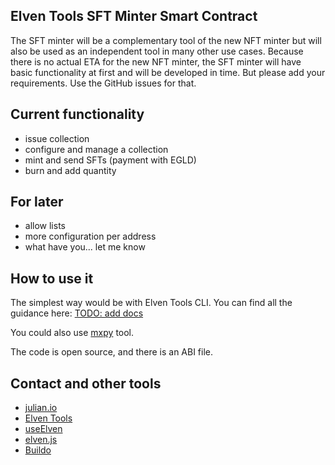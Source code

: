 ## Elven Tools SFT Minter Smart Contract

The SFT minter will be a complementary tool of the new NFT minter but will also be used as an independent tool in many other use cases. Because there is no actual ETA for the new NFT minter, the SFT minter will have basic functionality at first and will be developed in time. But please add your requirements. Use the GitHub issues for that.

## Current functionality

- issue collection
- configure and manage a collection
- mint and send SFTs (payment with EGLD)
- burn and add quantity

## For later

- allow lists
- more configuration per address
- what have you... let me know

## How to use it

The simplest way would be with Elven Tools CLI. You can find all the guidance here: [TODO: add docs]()

You could also use [mxpy](https://docs.multiversx.com/sdk-and-tools/sdk-py/mxpy-cli) tool. 

The code is open source, and there is an ABI file.

## Contact and other tools

- [julian.io](https://www.julian.io)
- [Elven Tools](https://www.elven.tools)
- [useElven](https://www.useelven.com)
- [elven.js](https://www.elvenjs.com)
- [Buildo](https://www.buildobegins.com)

